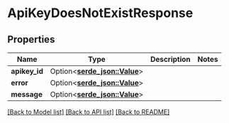 # ApiKeyDoesNotExistResponse

## Properties

Name | Type | Description | Notes
------------ | ------------- | ------------- | -------------
**apikey_id** | Option<[**serde_json::Value**](.md)> |  | 
**error** | Option<[**serde_json::Value**](.md)> |  | 
**message** | Option<[**serde_json::Value**](.md)> |  | 

[[Back to Model list]](../README.md#documentation-for-models) [[Back to API list]](../README.md#documentation-for-api-endpoints) [[Back to README]](../README.md)


